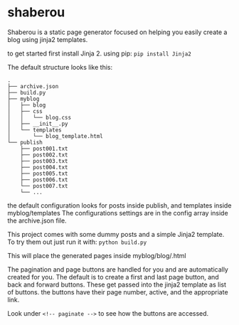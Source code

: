 # shaberou
Shaberou is a static page generator focused on helping you easily create a blog using jinja2 templates.

to get started first install Jinja 2.
using pip: ```pip install Jinja2```

The default structure looks like this:

```
.
├── archive.json
├── build.py
├── myblog
│   ├── blog
│   ├── css
│   │   └── blog.css
│   ├── __init__.py
│   └── templates
│       └── blog_template.html
└── publish
    ├── post001.txt
    ├── post002.txt
    ├── post003.txt
    ├── post004.txt
    ├── post005.txt
    ├── post006.txt
    └── post007.txt
    └── ...
```

the default configuration looks for posts inside publish, and templates inside myblog/templates
The configurations settings are in the config array inside the archive.json file.

This project comes with some dummy posts and a simple Jinja2 template. To try them out just run it with:
```python build.py```

This will place the generated pages inside myblog/blog/<n>.html

The pagination and page buttons are handled for you and are automatically created for you. 
The default is to create a first and last page button, and back and forward buttons.
These get passed into the jinja2 template as list of buttons. 
the buttons have their page number, active, and the appropriate link. 

Look under ```<!-- paginate -->``` to see how the buttons are accessed.

